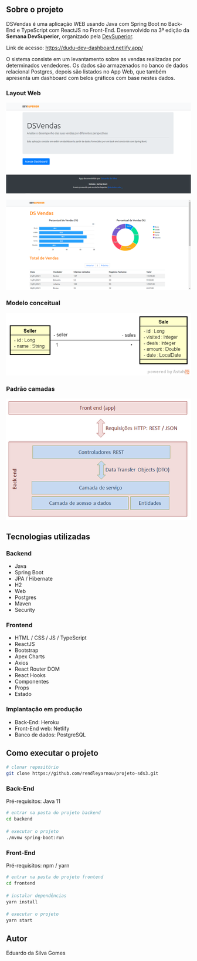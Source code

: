 ## Sobre o projeto
DSVendas é uma aplicação WEB usando Java com Spring Boot no Back-End e TypeScript com ReactJS no Front-End. Desenvolvido na 3ª edição da **Semana DevSuperior**, organizado pela [DevSuperior](https://devsuperior.com "Site da DevSuperior").

Link de acesso: https://dudu-dev-dashboard.netlify.app/

O sistema consiste em um levantamento sobre as vendas realizadas por determinados vendedores. 
Os dados são armazenados no banco de dados relacional Postgres, depois são listados no App Web, 
que também apresenta um dashboard com belos gráficos com base nestes dados.


### Layout Web

![Página Home](https://github.com/dududueedu/springBootProject/blob/master/frontend/src/assets/img/home-page.png)

![Página Dashboard](https://github.com/dududueedu/springBootProject/blob/master/frontend/src/assets/img/dashboard-page.png)

### Modelo conceitual

![Modelo Conceitual](https://github.com/dududueedu/springBootProject/blob/master/frontend/src/assets/img/modelo-conceitual.png)

### Padrão camadas

![Padrão Camadas](https://github.com/dududueedu/springBootProject/blob/master/frontend/src/assets/img/camadas.png)

## Tecnologias utilizadas

### Backend

- Java
- Spring Boot
- JPA / Hibernate
- H2
- Web
- Postgres
- Maven
- Security

### Frontend

- HTML / CSS / JS / TypeScript
- ReactJS
- Bootstrap
- Apex Charts
- Axios
- React Router DOM
- React Hooks
- Componentes
- Props
- Estado

### Implantação em produção

- Back-End: Heroku
- Front-End web: Netlify
- Banco de dados: PostgreSQL

## Como executar o projeto

```bash
# clonar repositório
git clone https://github.com/rendleyarnou/projeto-sds3.git
```

### Back-End

Pré-requisitos: Java 11

```bash
# entrar na pasta do projeto backend
cd backend

# executar o projeto
./mvnw spring-boot:run
```

### Front-End

Pré-requisitos: npm / yarn

```bash
# entrar na pasta do projeto frontend
cd frontend

# instalar dependências
yarn install

# executar o projeto
yarn start
```

## Autor

Eduardo da Silva Gomes
